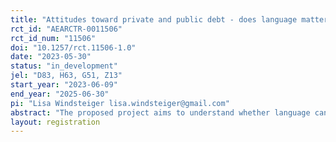 ```yaml
---
title: "Attitudes toward private and public debt - does language matter? A survey experiment in Switzerland"
rct_id: "AEARCTR-0011506"
rct_id_num: "11506"
doi: "10.1257/rct.11506-1.0"
date: "2023-05-30"
status: "in_development"
jel: "D83, H63, G51, Z13"
start_year: "2023-06-09"
end_year: "2025-06-30"
pi: "Lisa Windsteiger lisa.windsteiger@gmail.com"
abstract: "The proposed project aims to understand whether language can causally affect people's attitudes towards private and public debt. We investigate this question via an online survey experiment which will be fielded in Switzerland."
layout: registration
---
```


